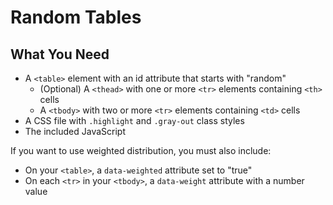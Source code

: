 # Random Tables


## What You Need
- A `<table>` element with an id attribute that starts with "random"
  - (Optional) A `<thead>` with one or more `<tr>` elements containing `<th>`
    cells
  - A `<tbody>` with two or more `<tr>` elements containing `<td>` cells
- A CSS file with `.highlight` and `.gray-out` class styles
- The included JavaScript

If you want to use weighted distribution, you must also include:

- On your `<table>`, a `data-weighted` attribute set to "true"
- On each `<tr>` in your `<tbody>`, a `data-weight` attribute with a number
  value